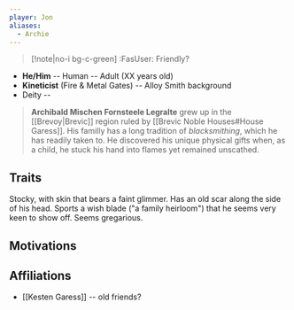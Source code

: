 ```yaml
---
player: Jon
aliases:
  - Archie
---
```

>[!note|no-i bg-c-green] :FasUser: Friendly?

- **He/Him** -- Human -- Adult (XX years old)
- **Kineticist** (Fire & Metal Gates) -- Alloy Smith background
- Deity -- 

> **Archibald Mischen Fornsteele Legralte** grew up in the [[Brevoy|Brevic]] region ruled by [[Brevic Noble Houses#House Garess]]. His familly has a long tradition of *blacksmithing*, which he has readily taken to. He discovered his unique physical gifts when, as a child, he stuck his hand into flames yet remained unscathed.

## Traits
Stocky, with skin that bears a faint glimmer. Has an old scar along the side of his head. Sports a wish blade ("a family heirloom") that he seems very keen to show off. Seems gregarious.

## Motivations


## Affiliations
- [[Kesten Garess]] -- old friends?